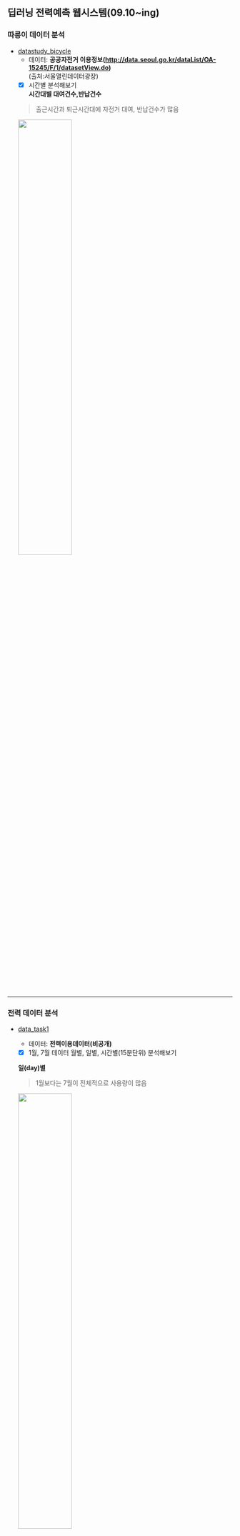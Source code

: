 ## 딥러닝 전력예측 웹시스템(09.10~ing)   
  ### 따릉이 데이터 분석  
   - [datastudy_bicycle](https://github.com/Jimin980921/DeepLearning_websys/blob/master/datastudy_bicycle.ipynb)  
      - 데이터: __공공자전거 이용정보(http://data.seoul.go.kr/dataList/OA-15245/F/1/datasetView.do)__  
      (출처:서울열린데이터광장)  
      -  [x] 시간별 분석해보기  
      __시간대별 대여건수,반납건수__
      > 출근시간과 퇴근시간대에 자전거 대여, 반납건수가 많음  
      <img src="https://user-images.githubusercontent.com/57060127/95681212-91841400-0c19-11eb-9b68-81457d68d4ed.JPG" width=50%>
      <br>
      
   --------------------------------------------------------------------------------------------
   ### 전력 데이터 분석   
   - [data_task1](https://github.com/Jimin980921/DeepLearning_websys/blob/master/data_task1.ipynb)  
      - 데이터: __전력이용데이터(비공개)__    
      
      -  [x] 1월, 7월 데이터 월별, 일별, 시간별(15분단위) 분석해보기  
      
      __일(day)별__  
      > 1월보다는 7월이 전체적으로 사용량이 많음  
      <img src="https://user-images.githubusercontent.com/57060127/95681081-d8bdd500-0c18-11eb-9380-a979057b6a34.JPG" width=50%>  
      
      __시간(15분)별__   
      > 1월과 7월모두 아침 9시와 저녁 6시에 전력사용량 peak  
      > 새벽시간대보다 출근시간~퇴근시간대에 전력사용량이 많음   
      <img src="https://user-images.githubusercontent.com/57060127/95681080-d78ca800-0c18-11eb-8af6-cc74253fc09d.JPG" width=50%>  
      <br>
      
      
   - [data_task2](https://github.com/Jimin980921/DeepLearning_websys/blob/master/data_task2.ipynb)   
      -  [x] 요일별 분석해보기  
      > 일요일의 전력사용량이 상대적으로 낮은것으로보아 휴일에 전력사용량이 낮음  
      <img src="https://user-images.githubusercontent.com/57060127/95680939-0f472000-0c18-11eb-809c-296266b96c87.JPG" width=50%>
      <br>
      
   - [LSTM(ver.2)](https://github.com/Jimin980921/DeepLearning_websys/blob/master/data_task2.ipynb)  
      -  [x] LSTM 분석   
      -  [x] LSTM 파라미터변경  
      -  [x] 온도요인추가하기  
      -  [x] 전력요인으로만 예측한것vs전력+온도요인예측 정확도 비교  
      
      i) optimizer= adam  
       __전력만__ 평균 오차율= 0.06  
       __전력+온도__ 평균 오차율= 0.46  
   
      ii) optimizer= RMSProp   
       __전력만__ 평균 오차율= 2.73  
       __전력+온도__ 평균 오차율= 3.33  
      > 전력만 사용했을때가 전력+온도를 함께 사용했을때보다 정확도가 높은 것을 알 수 있음  
      <br>
      
   - [LSTM(ver.4)](https://github.com/Jimin980921/DeepLearning_websys/blob/master/LSTM(ver.4).ipynb)  
      -  [x] 전력요인으로만 예측한것vs전력+온도요인예측 정확도 비교  
       
      __전력만__ 평균절대비오차= 3.04  
      <img src="https://user-images.githubusercontent.com/57060127/102181907-b2edce80-3eee-11eb-8781-33fabfafb7b1.JPG" width=50%>  
      
      __전력+온도__ 평균절대비오차= 4.54  
      <img src="https://user-images.githubusercontent.com/57060127/102181902-b1bca180-3eee-11eb-8704-5619780ad346.JPG" width=50%>  
      > 전력만 사용했을때가 전력+온도를 함께 사용했을때보다 정확도 높은 것을 확인  
      <br>
      
   - [LSTM(ver.5)](https://github.com/Jimin980921/DeepLearning_websys/blob/master/LSTM(ver.5).ipynb)  
      -  [x] 전력요인으로만 예측한것vs전력+온도요인예측 정확도 비교  
      
      __전력만__ RMSE: 290.901  
      __전력+온도__ RMSE: 2013.189   
      > 전력만 사용했을때가 전력+온도를 함께 사용했을때보다 정확도 높은 것을 확인    
      
   -  
      -  [ ] 계절별(3-6월:봄, 6-8월:여름, 9-11월:가을, 12-2월:겨울)  
      -  [X] 요일별 예측모델 만들기  
      -  [ ] 용도별(학교, 회사, 주택 등) 예측모델 만들기  
      -  [ ] 모델 합치기  
      <br>
      <br>
      
      ---------------------------------------------------------------------------------------------------------------
      ### Web개발실습  
   - Flask   
   설치: pip install flask (flask 웹 프레임워크 사용)    
   __anaconda prompt 관리자모드 -> 경로이동__   
      - app.py  
         python app.py 실행  
      - routing.py  
         python routing.py 실행  
   <br> 
   

  
   
   
   
   
   
  
   
  
      
  
  
